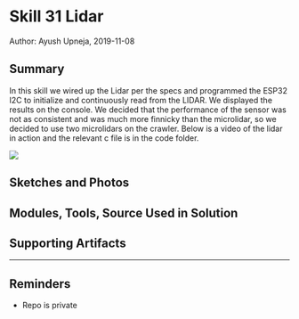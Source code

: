 #  Skill 31 Lidar
Author: Ayush Upneja, 2019-11-08

## Summary

In this skill we wired up the Lidar per the specs and programmed the ESP32 I2C to initialize and continuously read from the LIDAR. We displayed the results on the console. We decided that the performance of the sensor was not as consistent and was much more finnicky than the microlidar, so we decided to use two microlidars on the crawler. Below is a video of the lidar in action and the relevant c file is in the code folder.

<a href="http://www.youtube.com/watch?feature=player_embedded&v=K32AEw0mb3Y
" target="_blank"><img src="http://img.youtube.com/vi/K32AEw0mb3Y/0.jpg" 
/></a>

## Sketches and Photos


## Modules, Tools, Source Used in Solution


## Supporting Artifacts


-----

## Reminders
- Repo is private
